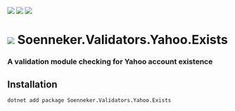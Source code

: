 [![](https://img.shields.io/nuget/v/soenneker.validators.yahoo.exists.svg?style=for-the-badge)](https://www.nuget.org/packages/soenneker.validators.yahoo.exists/)
[![](https://img.shields.io/github/actions/workflow/status/soenneker/soenneker.validators.yahoo.exists/publish-package.yml?style=for-the-badge)](https://github.com/soenneker/soenneker.validators.yahoo.exists/actions/workflows/publish-package.yml)
[![](https://img.shields.io/nuget/dt/soenneker.validators.yahoo.exists.svg?style=for-the-badge)](https://www.nuget.org/packages/soenneker.validators.yahoo.exists/)

# ![](https://user-images.githubusercontent.com/4441470/224455560-91ed3ee7-f510-4041-a8d2-3fc093025112.png) Soenneker.Validators.Yahoo.Exists
### A validation module checking for Yahoo account existence

## Installation

```
dotnet add package Soenneker.Validators.Yahoo.Exists
```
